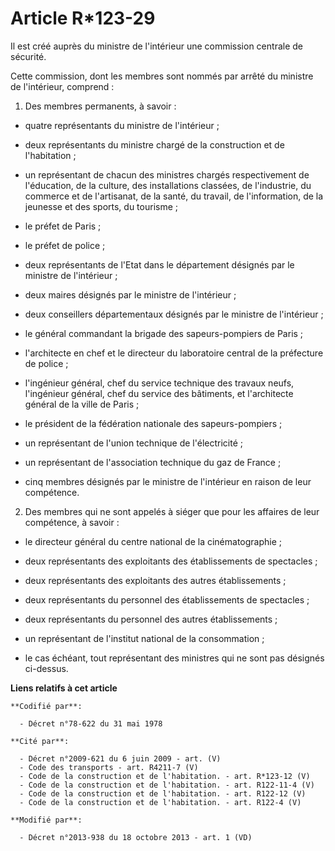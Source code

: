 # Article R*123-29

Il est créé auprès du ministre de l'intérieur une commission centrale de sécurité. 

Cette commission, dont les membres sont nommés par arrêté du ministre de l'intérieur, comprend : 

1. Des membres permanents, à savoir :

- quatre représentants du ministre de l'intérieur ;

- deux représentants du ministre chargé de la construction et de l'habitation ;

- un représentant de chacun des ministres chargés respectivement de l'éducation, de la culture, des installations classées,
de l'industrie, du commerce et de l'artisanat, de la santé, du travail, de l'information, de la jeunesse et des sports, du
tourisme ;

- le préfet de Paris ;

- le préfet de police ;

- deux représentants de l'Etat dans le département désignés par le ministre de l'intérieur ;

- deux maires désignés par le ministre de l'intérieur ;

- deux conseillers départementaux désignés par le ministre de l'intérieur ;

- le général commandant la brigade des sapeurs-pompiers de Paris ;

- l'architecte en chef et le directeur du laboratoire central de la préfecture de police ;

- l'ingénieur général, chef du service technique des travaux neufs, l'ingénieur général, chef du service des bâtiments, et
l'architecte général de la ville de Paris ;

- le président de la fédération nationale des sapeurs-pompiers ;

- un représentant de l'union technique de l'électricité ;

- un représentant de l'association technique du gaz de France ;

- cinq membres désignés par le ministre de l'intérieur en raison de leur compétence. 

2. Des membres qui ne sont appelés à siéger que pour les affaires de leur compétence, à savoir :

- le directeur général du centre national de la cinématographie ;

- deux représentants des exploitants des établissements de spectacles ;

- deux représentants des exploitants des autres établissements ;

- deux représentants du personnel des établissements de spectacles ;

- deux représentants du personnel des autres établissements ;

- un représentant de l'institut national de la consommation ;

- le cas échéant, tout représentant des ministres qui ne sont pas désignés ci-dessus.

**Liens relatifs à cet article**

	**Codifié par**:

	  - Décret n°78-622 du 31 mai 1978

	**Cité par**:

	  - Décret n°2009-621 du 6 juin 2009 - art. (V)
	  - Code des transports - art. R4211-7 (V)
	  - Code de la construction et de l'habitation. - art. R*123-12 (V)
	  - Code de la construction et de l'habitation. - art. R122-11-4 (V)
	  - Code de la construction et de l'habitation. - art. R122-12 (V)
	  - Code de la construction et de l'habitation. - art. R122-4 (V)

	**Modifié par**:

	  - Décret n°2013-938 du 18 octobre 2013 - art. 1 (VD)
